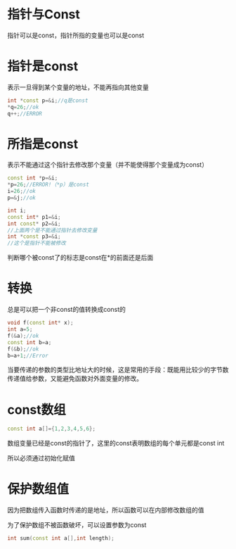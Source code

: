# 指针与Const
指针可以是const，指针所指的变量也可以是const

# 指针是const
表示一旦得到某个变量的地址，不能再指向其他变量

```cpp
int *const p=&i;//q是const
*q=26;//ok
q++;//ERROR
```
# 所指是const
表示不能通过这个指针去修改那个变量（并不能使得那个变量成为const）

```cpp
const int *p=&i;
*p=26;//ERROR!（*p）是const
i=26;//ok
p=&j;//ok
```
```cpp
int i;
const int* p1=&i;
int const* p2=&i;
//上面两个是不能通过指针去修改变量
int *const p3=&i;
//这个是指针不能被修改
```
判断哪个被const了的标志是const在\*的前面还是后面

# 转换
总是可以把一个非const的值转换成const的

```cpp
void f(const int* x);
int a=5;
f(&a);//ok
const int b=a;
f(&b);//ok
b=a+1;//Error
```
当要传递的参数的类型比地址大的时候，这是常用的手段：既能用比较少的字节数传递值给参数，又能避免函数对外面变量的修改。

# const数组
```cpp
const int a[]={1,2,3,4,5,6};
```
数组变量已经是const的指针了，这里的const表明数组的每个单元都是const int

所以必须通过初始化赋值

# 保护数组值
因为把数组传入函数时传递的是地址，所以函数可以在内部修改数组的值

为了保护数组不被函数破坏，可以设置参数为const

```cpp
int sum(const int a[],int length);
```
